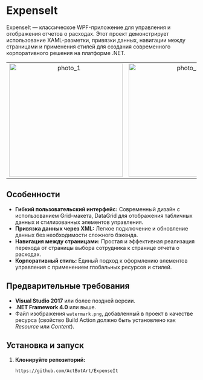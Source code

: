 # ExpenseIt

ExpenseIt — классическое WPF-приложение для управления и отображения отчетов о расходах. Этот проект демонстрирует использование XAML-разметки, привязки данных, навигации между страницами и применения стилей для создания современного корпоративного решения на платформе .NET.

<table>
  <tr>
    <td align="center">
      <img src="https://github.com/user-attachments/assets/55795c94-409e-40f0-8f93-af0f046173a5" alt="photo_1" width="300px"/>
    </td>
    <td align="center">
      <img src="https://github.com/user-attachments/assets/7bb8059a-c59d-4123-a2a6-7882f92d774b" alt="photo_2" width="300px"/>
    </td>
    <td align="center">
      <img src="https://github.com/user-attachments/assets/c1be2fed-4339-44d9-adca-fd2113f9e808" alt="photo_3" width="300px"/>
    </td>
  </tr>
</table>

## Особенности

- **Гибкий пользовательский интерфейс:** Современный дизайн с использованием Grid-макета, DataGrid для отображения табличных данных и стилизованных элементов управления.
- **Привязка данных через XML:** Легкое подключение и обновление данных без необходимости сложного бэкенда.
- **Навигация между страницами:** Простая и эффективная реализация перехода от страницы выбора сотрудника к странице отчета о расходах.
- **Корпоративный стиль:** Единый подход к оформлению элементов управления с применением глобальных ресурсов и стилей.

## Предварительные требования

- **Visual Studio 2017** или более поздней версии.
- **.NET Framework 4.0** или выше.
- Файл изображения `watermark.png`, добавленный в проект в качестве ресурса (свойство Build Action должно быть установлено как *Resource* или *Content*).

## Установка и запуск

1. **Клонируйте репозиторий:**

   ```bash
   https://github.com/ActBotArt/ExpenseIt
